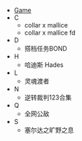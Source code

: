 * [Game](/Game/README.md)
* C
    * collar x mallice
    * collar x mallice fd
* D
    * 搭档任务BOND
* H
    * 哈迪斯 Hades
* L
    * 灵魂渡者
* N
    * 逆转裁判123合集
* Q
    * 全网公敌
* S
    * 塞尔达之旷野之息